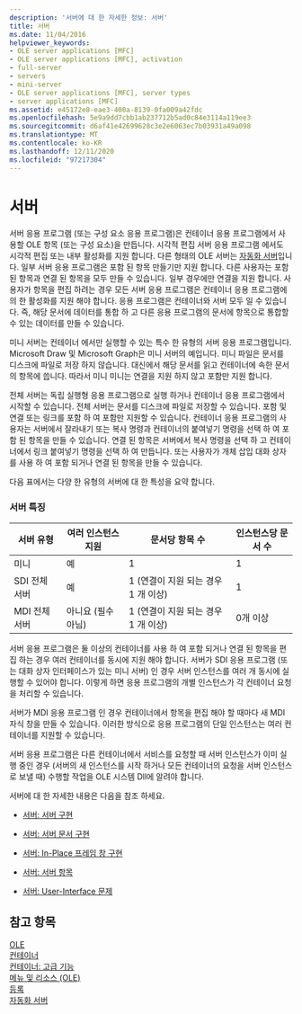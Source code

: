 ```yaml
---
description: '서버에 대 한 자세한 정보: 서버'
title: 서버
ms.date: 11/04/2016
helpviewer_keywords:
- OLE server applications [MFC]
- OLE server applications [MFC], activation
- full-server
- servers
- mini-server
- OLE server applications [MFC], server types
- server applications [MFC]
ms.assetid: e45172e8-eae3-400a-8139-0fa009a42fdc
ms.openlocfilehash: 5e9a9dd7cbb1ab237712b5ad0c84e3114a119ee3
ms.sourcegitcommit: d6af41e42699628c3e2e6063ec7b03931a49a098
ms.translationtype: MT
ms.contentlocale: ko-KR
ms.lasthandoff: 12/11/2020
ms.locfileid: "97217304"
---
```

# <a name="servers"></a>서버

서버 응용 프로그램 (또는 구성 요소 응용 프로그램)은 컨테이너 응용 프로그램에서 사용할 OLE 항목 (또는 구성 요소)을 만듭니다. 시각적 편집 서버 응용 프로그램 에서도 시각적 편집 또는 내부 활성화를 지원 합니다. 다른 형태의 OLE 서버는 [자동화 서버](../mfc/automation-servers.md)입니다. 일부 서버 응용 프로그램은 포함 된 항목 만들기만 지원 합니다. 다른 사용자는 포함 된 항목과 연결 된 항목을 모두 만들 수 있습니다. 일부 경우에만 연결을 지원 합니다. 사용자가 항목을 편집 하려는 경우 모든 서버 응용 프로그램은 컨테이너 응용 프로그램에의 한 활성화를 지원 해야 합니다. 응용 프로그램은 컨테이너와 서버 모두 일 수 있습니다. 즉, 해당 문서에 데이터를 통합 하 고 다른 응용 프로그램의 문서에 항목으로 통합할 수 있는 데이터를 만들 수 있습니다.

미니 서버는 컨테이너 에서만 실행할 수 있는 특수 한 유형의 서버 응용 프로그램입니다. Microsoft Draw 및 Microsoft Graph은 미니 서버의 예입니다. 미니 파일은 문서를 디스크에 파일로 저장 하지 않습니다. 대신에서 해당 문서를 읽고 컨테이너에 속한 문서의 항목에 씁니다. 따라서 미니 미니는 연결을 지원 하지 않고 포함만 지원 합니다.

전체 서버는 독립 실행형 응용 프로그램으로 실행 하거나 컨테이너 응용 프로그램에서 시작할 수 있습니다. 전체 서버는 문서를 디스크에 파일로 저장할 수 있습니다. 포함 및 연결 또는 링크를 포함 하 여 포함만 지원할 수 있습니다. 컨테이너 응용 프로그램의 사용자는 서버에서 잘라내기 또는 복사 명령과 컨테이너의 붙여넣기 명령을 선택 하 여 포함 된 항목을 만들 수 있습니다. 연결 된 항목은 서버에서 복사 명령을 선택 하 고 컨테이너에서 링크 붙여넣기 명령을 선택 하 여 만듭니다. 또는 사용자가 개체 삽입 대화 상자를 사용 하 여 포함 되거나 연결 된 항목을 만들 수 있습니다.

다음 표에서는 다양 한 유형의 서버에 대 한 특성을 요약 합니다.

### <a name="server-characteristics"></a>서버 특징

|서버 유형|여러 인스턴스 지원|문서당 항목 수|인스턴스당 문서 수|
|--------------------|---------------------------------|------------------------|----------------------------|
|미니|예|1|1|
|SDI 전체 서버|예|1 (연결이 지원 되는 경우 1 개 이상)|1|
|MDI 전체 서버|아니요 (필수 아님)|1 (연결이 지원 되는 경우 1 개 이상)|0개 이상|

서버 응용 프로그램은 둘 이상의 컨테이너를 사용 하 여 포함 되거나 연결 된 항목을 편집 하는 경우 여러 컨테이너를 동시에 지원 해야 합니다. 서버가 SDI 응용 프로그램 (또는 대화 상자 인터페이스가 있는 미니 서버) 인 경우 서버 인스턴스를 여러 개 동시에 실행할 수 있어야 합니다. 이렇게 하면 응용 프로그램의 개별 인스턴스가 각 컨테이너 요청을 처리할 수 있습니다.

서버가 MDI 응용 프로그램 인 경우 컨테이너에서 항목을 편집 해야 할 때마다 새 MDI 자식 창을 만들 수 있습니다. 이러한 방식으로 응용 프로그램의 단일 인스턴스는 여러 컨테이너를 지원할 수 있습니다.

서버 응용 프로그램은 다른 컨테이너에서 서비스를 요청할 때 서버 인스턴스가 이미 실행 중인 경우 (서버의 새 인스턴스를 시작 하거나 모든 컨테이너의 요청을 서버 인스턴스로 보낼 때) 수행할 작업을 OLE 시스템 Dll에 알려야 합니다.

서버에 대 한 자세한 내용은 다음을 참조 하세요.

- [서버: 서버 구현](../mfc/servers-implementing-a-server.md)

- [서버: 서버 문서 구현](../mfc/servers-implementing-server-documents.md)

- [서버: In-Place 프레임 창 구현](../mfc/servers-implementing-in-place-frame-windows.md)

- [서버: 서버 항목](../mfc/servers-server-items.md)

- [서버: User-Interface 문제](../mfc/servers-user-interface-issues.md)

## <a name="see-also"></a>참고 항목

[OLE](../mfc/ole-in-mfc.md)<br/>
[컨테이너](../mfc/containers.md)<br/>
[컨테이너: 고급 기능](../mfc/containers-advanced-features.md)<br/>
[메뉴 및 리소스 (OLE)](../mfc/menus-and-resources-ole.md)<br/>
[등록](../mfc/registration.md)<br/>
[자동화 서버](../mfc/automation-servers.md)

